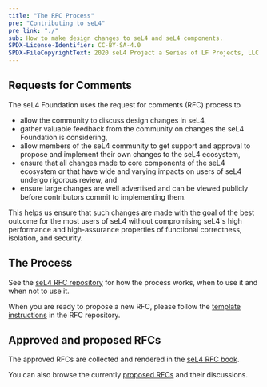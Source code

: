 ```yaml
---
title: "The RFC Process"
pre: "Contributing to seL4"
pre_link: "./"
sub: How to make design changes to seL4 and seL4 components.
SPDX-License-Identifier: CC-BY-SA-4.0
SPDX-FileCopyrightText: 2020 seL4 Project a Series of LF Projects, LLC.
---
```


## Requests for Comments

The seL4 Foundation uses the request for comments (RFC) process to

- allow the community to discuss design changes in seL4,
- gather valuable feedback from the community on changes the seL4 Foundation is
  considering,
- allow members of the seL4 community to get support and approval to propose and
  implement their own changes to the seL4 ecosystem,
- ensure that all changes made to core components of the seL4 ecosystem or that
  have wide and varying impacts on users of seL4 undergo rigorous review, and
- ensure large changes are well advertised and can be viewed publicly before
  contributors commit to implementing them.

This helps us ensure that such changes are made with the goal of the best
outcome for the most users of seL4 without compromising seL4's high performance
and high-assurance properties of functional correctness, isolation, and
security.

## The Process

See the [seL4 RFC repository] for how the process works, when to use it and when
not to use it.

When you are ready to propose a new RFC, please follow the [template
instructions] in the RFC repository.

## Approved and proposed RFCs

The approved RFCs are collected and rendered in the [seL4 RFC book].

You can also browse the currently [proposed RFCs] and their discussions.

[seL4 RFC repository]: https://github.com/seL4/rfcs/
[template instructions]: https://github.com/seL4/rfcs/blob/main/0000-template.md?plain=1
[seL4 RFC book]: https://sel4.github.io/rfcs/
[proposed RFCs]: https://github.com/seL4/rfcs/pulls?q=is%3Aopen+is%3Apr+-label%3Anot-rfc+

